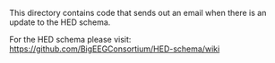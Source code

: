 This directory contains code that sends out an email when there is an update to the HED schema. 

For the HED schema please visit: <https://github.com/BigEEGConsortium/HED-schema/wiki>
